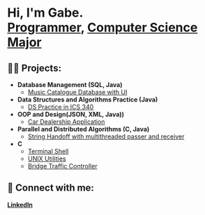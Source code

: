 <h1>Hi, I'm Gabe. <br/><a href="https://github.com/gaug1801">Programmer</a>, <a href="https://www.linkedin.com/in/gabriel-augustin-26abbb197/">Computer Science Major</a><!--,  <a href="https://www.youtube.com/c/joshmadakor">YouTuber</a></h1> -->

<h2>👨‍💻 Projects:</h2>

- <b>Database Management (SQL, Java)</b>
  - [Music Catalogue Database with UI](https://github.com/gaug1801/Project-4)
- <b>Data Structures and Algorithms Practice (Java)</b>
  - [DS Practice in ICS 340](https://github.com/gaug1801/Deliverables)
- <b> OOP and Design(JSON, XML, Java))</b>
  - [Car Dealership Application](https://github.com/Guacamoley/Car-Dealership-Android-App)
- <b>Parallel and Distributed Algorithms (C, Java)</b>
  - [String Handoff with multithreaded passer and receiver](https://github.com/gaug1801/String-Handoff)
- <b>C</b>
  - [Terminal Shell](https://github.com/gaug1801/Terminal-Shell)
  - [UNIX Utilities](https://github.com/gaug1801/Unix-Utilities)
  - [Bridge Traffic Controller](https://github.com/gaug1801/Thread-Synchronization)

<h2> 🤳 Connect with me:</h2>
<a href="https://www.linkedin.com/in/gabriel-augustin-26abbb197/"><b>LinkedIn</b></a>

<!--
**joshmadakor1/joshmadakor1** is a ✨ _special_ ✨ repository because its `README.md` (this file) appears on your GitHub profile.

Here are some ideas to get you started:

- 🔭 I’m currently working on ...
- 🌱 I’m currently learning ...
- 👯 I’m looking to collaborate on ...
- 🤔 I’m looking for help with ...
- 💬 Ask me about ...
- 📫 How to reach me: ...
- 😄 Pronouns: ...
- ⚡ Fun fact: ...
-->

